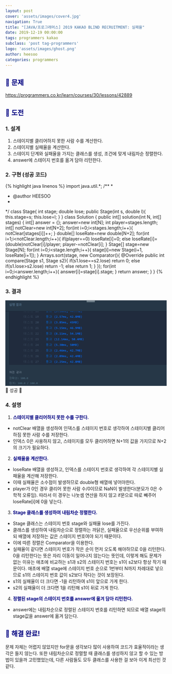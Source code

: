 ```yaml
---
layout: post
cover: 'assets/images/cover4.jpg'
navigation: True
title: "[JAVA/프로그래머스] 2019 KAKAO BLIND RECRUITMENT: 실패율"
date: 2019-12-19 00:00:00
tags: programmers kakao
subclass: 'post tag-programmers'
logo: 'assets/images/ghost.png'
author: heesoo
categories: programmers
---
```

## <span style="color:navy">👀 문제</span>
<https://programmers.co.kr/learn/courses/30/lessons/42889>

## <span style="color:navy">👊 도전</span>

### 1. 설계
1. 스테이지별 클리어하지 못한 사람 수를 계산한다.
2. 스테이지별 실패율을 계산한다.
3. 스테이지 단계와 실패율을 가지는 클래스를 생성, 조건에 맞게 내림차순 정렬한다.
4. answer에 스테이지 번호를 옮겨 담아 리턴한다.

### 2. 구현 (성공 코드)
{% highlight java linenos %}
import java.util.*;
/**
 *
 * @author HEESOO
 *
 */
 class Stage{
     int stage;
     double lose;
     public Stage(int s, double l){
         this.stage=s;
         this.lose=l;
     }
 }
 class Solution {
     public int[] solution(int N, int[] stages) {
         int[] answer = {};
         answer=new int[N];
         int player=stages.length;
         int[] notClear=new int[N+2];
         for(int i=0;i<stages.length;i++){
             notClear[stages[i]]++;
         }
         double[] loseRate=new double[N+2];
         for(int i=1;i<notClear.length;i++){
             if(player==0)
                 loseRate[i]=0;
             else
                 loseRate[i]=(double)notClear[i]/player;
             player-=notClear[i];
         }
         Stage[] stage=new Stage[N];
         for(int i=0;i<stage.length;i++){
             stage[i]=new Stage(i+1, loseRate[i+1]);
         }
         Arrays.sort(stage, new Comparator<Stage>(){
             @Override
             public int compare(Stage s1, Stage s2){
                 if(s1.lose==s2.lose)
                     return 0;
                 else if(s1.lose>s2.lose)
                     return -1;
                 else
                     return 1;
             }
         });
         for(int i=0;i<answer.length;i++){
             answer[i]=stage[i].stage;
         }
         return answer;
     }
 }
 {% endhighlight %}

### 3. 결과
![실행결과](./assets/images/191219_3.PNG)
🤟 성공 🤟

### 4. 설명
1. **<span style="color:navy">스테이지별 클리어하지 못한 수를 구한다.</span>**
- notClear 배열을 생성하여 인덱스를 스테이지 번호로 생각하여 스테이지별 클리어하짐 못한 사람 수를 저장한다.
- 인덱스 0은 사용하지 않고, 스테이지를 모두 클리어하면 N+1의 값을 가지므로 N+2의 크기가 필요하다.
2. **<span style="color:navy">실패율을 계산한다.</span>**
- loseRate 배열을 생성하고, 인덱스를 스테이지 번호로 생각하여 각 스테이지별 실패율을 계산해 저장한다.
- 이때 실패율은 소수점이 발생하므로 double형 배열에 넣어야한다.
- player가 0인 경우 클리어 못한 사람 수/0이므로 NaN이 발생한다(분모가 0은 수학적 오류임). 따라서 이 경우는 나눗셈 연산을 하지 않고 if문으로 따로 빼주어 loseRate[i]에 0을 넣는다.
3. **<span style="color:navy">Stage 클래스를 생성하여 내림차순 정렬한다.</span>**
- Stage 클래스는 스테이지 번호 stage와 실패율 lose를 가진다.
- 클래스를 생성하여 내림차순으로 정렬하는 까닭은, 실패율으로 우선순위를 부여하되 배열에 저장하는 값은 스테이지 번호여야 되기 때문이다.
- 이에 따른 정렬은 Comparator을 이용한다.
- 실패율이 같다면 스테이지 번호가 작은 순이 먼저 오도록 해야하므로 0을 리턴한다. 0을 리턴한다는 뜻은 자리 이동이 일어나지 않는다는 뜻인데, 이렇게 해도 문제가 없는 이유는 애초에 비교하는 s1과 s2의 스테이지 번호는 s1이 s2보다 항상 작기 때문이다. 애초에 배열 stage에 스테이지 번호 순으로 1번부터 N까지 차례대로 넣으므로 s1의 스테이지 번호 값이 s2보다 작다는 것이 보장된다.
- s1의 실패율이 더 크다면 -1을 리턴하여 s1이 앞으로 가게 한다.
- s2의 실패율이 더 크다면 1을 리턴해 s1이 뒤로 가게 한다.
4. **<span style="color:navy">정렬된 stage의 스테이지 번호를 answer에 옮겨 담아 리턴한다.</span>**
- answer에는 내림차순으로 정렬된 스테이지 번호를 리턴하면 되므로 배열 stage의 stage값을 answer에 옮겨 담는다.

## <span style="color:navy">👏 해결 완료!</span>
문제 자체는 어렵지 않았지만 for문을 생각보다 많이 사용하여 코드가 효율적이라는 생각은 들지 않는다. 또한 내림차순으로 정렬할 때 클래스를 생성하지 않고 할 수 있는 방법이 있을까 고민했었는데, 다른 사람들도 모두 클래스를 사용한 걸 보아 이게 최선인 것 같다.
